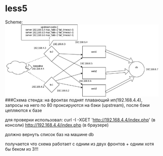 # less5




Scheme:
![alt text](https://github.com/drmdvorskiy/less5/raw/main/scheme.png "Logo Title Text 1")
###Схема стенда:
на фронтах поднят плавающий ип(192.168.4.4), запросы на него по 80 проксируются на бэки
(upstream), после бэки цепляются к базе


для проверки использовал:
curl -I -XGET 'http://192.168.4.4/index.php' (в консоли)
http://192.168.4.4/index.php (в браузере)

должно вернуть список баз на машине db


получается что схема работает с одним из двух фронтов + одним хотя бы беком из 3!!!
